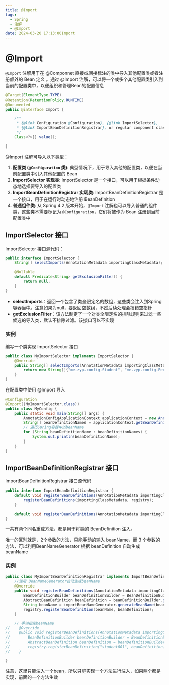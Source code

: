 ```yaml
---
title: @Import
tags:
  - Spring 
  - 注解
  - @Import
date: 2024-03-20 17:13:00Import
---
```


# @Import

`@Import` 注解用于在 @Componnet 直接或间接标注的类中导入其他配置类或者注册额外的 Bean 定义 。通过 @Import 注解，可以将一个或多个其他配置类引入到当前的配置类中，以便组织和管理Bean的配置信息

```java
@Target(ElementType.TYPE)
@Retention(RetentionPolicy.RUNTIME)
@Documented
public @interface Import {

	/**
	 * {@link Configuration @Configuration}, {@link ImportSelector},
	 * {@link ImportBeanDefinitionRegistrar}, or regular component classes to import.
	 */
	Class<?>[] value();

}
```

@Import 注解可导入以下类型：

1. **配置类 (`@Configuration` 类)**: 典型情况下，用于导入其他的配置类，以便在当前配置类中引入其他配置的 Bean
2. **ImportSelector 实现类**: ImportSelector 是一个接口，可以用于根据条件动态地选择要导入的配置类
3. **ImportBeanDefinitionRegistrar 实现类**: ImportBeanDefinitionRegistrar 是一个接口，用于在运行时动态地注册 BeanDefinition
4. **普通组件类**: 从 Spring 4.2 版本开始，`@Import` 注解也可以导入普通的组件类，这些类不需要标记为 `@Configuration`，它们将被作为 Bean 注册到当前配置类中

## ImportSelector 接口

ImportSelector 接口源代码：

```java
public interface ImportSelector {
    String[] selectImports(AnnotationMetadata importingClassMetadata);
    
    @Nullable
	default Predicate<String> getExclusionFilter() {
		return null;
	}
}
```

- **selectImports**：返回一个包含了类全限定名的数组，这些类会注入到Spring容器当中。注意如果为null，要返回空数组，不然后续处理会报错空指针
- **getExclusionFilter**：该方法制定了一个对类全限定名的排除规则来过滤一些候选的导入类，默认不排除过滤。该接口可以不实现

### 实例

编写一个类实现 ImportSelector 接口

```java
public class MyImportSelector implements ImportSelector {
    @Override
    public String[] selectImports(AnnotationMetadata importingClassMetadata) {
        return new String[]{"me.zyp.config.Student", "me.zyp.config.Person"};
    }
}
```

在配置类中使用 @Import 导入

```java
@Configuration
@Import({MyImportSelector.class})
public class MyConfig {
    public static void main(String[] args) {
        AnnotationConfigApplicationContext applicationContext = new AnnotationConfigApplicationContext(MyConfig.class);
        String[] beanDefinitionNames = applicationContext.getBeanDefinitionNames();
        // 遍历Spring容器中的beanName
        for (String beanDefinitionName : beanDefinitionNames) {
            System.out.println(beanDefinitionName);
        }
    }
}
```

## ImportBeanDefinitionRegistrar 接口

ImportBeanDefinitionRegistrar 接口源代码

```java
public interface ImportBeanDefinitionRegistrar {
	default void registerBeanDefinitions(AnnotationMetadata importingClassMetadata, BeanDefinitionRegistry registry, BeanNameGenerator importBeanNameGenerator) {
		registerBeanDefinitions(importingClassMetadata, registry);
	}
    
    default void registerBeanDefinitions(AnnotationMetadata importingClassMetadata, BeanDefinitionRegistry registry) {}
}
```

一共有两个同名重载方法，都是用于将类的 BeanDefinition 注入。

唯一的区别就是，2个参数的方法，只能手动的输入 beanName，而 3 个参数的方法，可以利用BeanNameGenerator 根据 beanDefinition 自动生成 beanName

### 实例

```java
public class MyImportBeanDefinitionRegistrar implements ImportBeanDefinitionRegistrar {
    //使用 BeanNameGenerator自动生成beanName
    @Override
    public void registerBeanDefinitions(AnnotationMetadata importingClassMetadata, BeanDefinitionRegistry registry, BeanNameGenerator importBeanNameGenerator) {
        BeanDefinitionBuilder beanDefinitionBuilder = BeanDefinitionBuilder.genericBeanDefinition(Person.class);
        AbstractBeanDefinition beanDefinition = beanDefinitionBuilder.getBeanDefinition();
        String beanName = importBeanNameGenerator.generateBeanName(beanDefinition, registry);
        registry.registerBeanDefinition(beanName, beanDefinition);
    }

    // 手动指定beanName
//    @Override
//    public void registerBeanDefinitions(AnnotationMetadata importingClassMetadata, BeanDefinitionRegistry registry) {
//        BeanDefinitionBuilder beanDefinitionBuilder = BeanDefinitionBuilder.genericBeanDefinition(Student.class);
//        AbstractBeanDefinition beanDefinition = beanDefinitionBuilder.getBeanDefinition();
//        registry.registerBeanDefinition("student001", beanDefinition);
//    }

}
```

注意，这里只能注入一个bean，所以只能实现一个方法进行注入，如果两个都是实现，前面的一个方法生效

